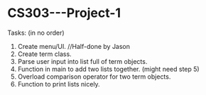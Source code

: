 # CS303---Project-1



Tasks: (in no order)

1. Create menu/UI. //Half-done by Jason
2. Create term class.
3. Parse user input into list full of term objects.
4. Function in main to add two lists together. (might need step 5)
5. Overload comparison operator for two term objects.
6. Function to print lists nicely.
